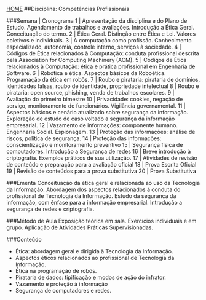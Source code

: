 [HOME](https://github.com/lucastafarelbs/Ensino-Superior-de-Informatica-GRATUITO) 
##Disciplina: Competências Profissionais

###Semana | Cronograma
1	| Apresentação da disciplina e do Plano de Estudo. Agendamento de trabalhos e avaliações. Introdução a Ética Geral. Conceituação do termo.
2	| Ética Geral. Distinção entre Ética e Lei. Valores coletivos e individuais.
3	| A computação como profissão. Conhecimento especializado, autonomia, controle interno, serviços à sociedade.
4	| Códigos de Ética relacionados à Computação: conduta profissional descrita pela Association for Computing Machinery (ACM).
5	| Códigos de Ética relacionados à Computação: ética e prática profissional em Engenharia de Software.
6	| Robótica e ética. Aspectos básicos da Roboética. Programação da ética em robôs.
7	| Roubo e pirataria: pirataria de domínios, identidades falsas, roubo de identidade, propriedade intelectual
8	| Roubo e pirataria: open source, phishing, venda de trabalhos escolares.
9	| Avaliação do primeiro bimestre
10	| Privacidade: cookies, negação de serviço, monitoramento de funcionários. Vigilância governamental.
11	| Aspectos básicos e cenário atualizado sobre segurança da informação. Exploração de estudo de caso voltado a segurança da informação empresarial.
12	| Vazamento de informações: componente humano. Engenharia Social. Espionagem.
13	| Proteção das informações: análise de riscos, política de segurança.
14	| Proteção das informações: conscientização e monitoramento preventivo
15	| Segurança física de computadores. Introdução a Segurança de redes
16	| Breve introdução à criptografia. Exemplos práticos de sua utilização.
17	| Atividades de revisão de conteúdo e preparação para a avaliação oficial
18	| Prova Escrita Oficial
19	| Revisão de conteúdos para a prova substitutiva
20	| Prova Substitutiva

###Ementa
Conceituação da ética geral e relacionada ao uso da Tecnologia da Informação. Abordagem dos aspectos relacionados à conduta do profissional de Tecnologia da Informação. Estudo da segurança da informação, com ênfase para a informação empresarial. Introdução a segurança de redes e criptografia.

###Método de Aula
Exposição teórica em sala. Exercícios individuais e em grupo. Aplicação de Atividades Práticas Supervisionadas.

###Conteúdo
- Ética: abordagem geral e dirigida à Tecnologia da Informação.
- Aspectos éticos relacionados ao profissional de Tecnologia da Informação.
- Ética na programação de robôs.
- Pirataria de dados: tipificação e modos de ação do infrator.
- Vazamento e proteção à informação
- Segurança de computadores e redes.